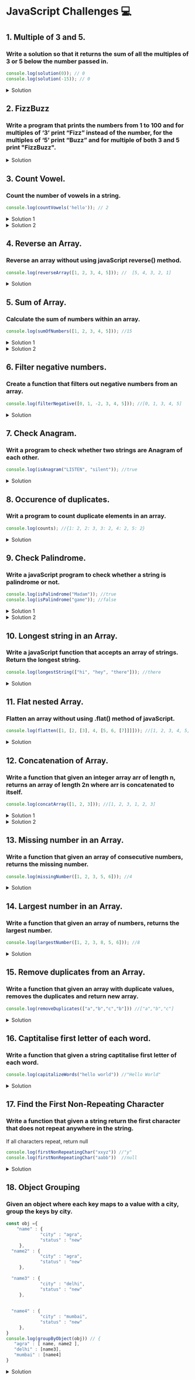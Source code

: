 # JavaScript Challenges :computer:
## 1. Multiple of 3 and 5.
### Write a solution so that it returns the sum of all the multiples of 3 or 5 below the number passed in.

```js
console.log(solution(0)); // 0
console.log(solution(-15)); // 0
```
 
<details><summary>Solution</summary>
 
```js
 
  const solution = (number) => {
  let sum = 0; 
  for (let i = 3; i < number; i++) {
  if (i % 3 === 0 || i % 5 === 0) {
      sum += i;
    } 
  }
  return sum;
};
```
 </details> 
 
 
## 2. FizzBuzz
 ### Write a program that prints the numbers from 1 to 100 and for multiples of ‘3’ print “Fizz” instead of the number, for the multiples of ‘5’ print “Buzz” and for multiple of both 3 and 5 print "FizzBuzz". 
                             
<details><summary>Solution</summary>
 
 ```js
 function fizzBuzz() {
  for (let i = 1; i <= 100; i++) {
    let x = i % 3 === 0;
    let y = i % 5 === 0;
    if (x && y) {
      console.log("FizzBuzz");
    } else if (x) {
      console.log("Fizz");
    } else if (y) {
      console.log("Buzz");
    } else {
      console.log(i);
    }
  }
  return i;
}
```
</details> 

## 3. Count Vowel.
### Count the number of vowels in a string.

```js
console.log(countVowels('hello')); // 2
```

<details><summary>Solution 1</summary>

 ```js
function countVowels(str) {
  let vowelArr = ["a", "e", "i", "o", "u"];
  let vowelCount = 0;
  for (let char of str) {
    if (vowelArr.includes(char)) {
      vowelCount++;
    }
  }
  return vowelCount;
}
```
</details> 

<details><summary>Solution 2</summary>
 
 ```js
 function countVowels(str){
  let count =0;
  let vowels = ['a','e','i','o','u']
  for(let i =0; i < str.length ;i++){
    var chars= str[i].toLowerCase()
    for(let j =0 ;j< vowels.length; j++){
      if(chars===vowels[j]){
        count++;
      }

    }
  }
  return count;
}
 ```
</details>

## 4. Reverse an Array.
### Reverse an array without using javaScript reverse() method.

```js
console.log(reverseArray([1, 2, 3, 4, 5])); //  [5, 4, 3, 2, 1]

```
<details><summary>Solution</summary>

```js
let reversedArray = [];
function reverseArray(arr) {
  for (let i = arr.length - 1; i >= 0; i--) {
    reversedArray.push(arr[i]);
  }
  return reversedArray;
}
```
 </details>
 
## 5. Sum of Array. 
### Calculate the sum of numbers within an array. 

```js
console.log(sumOfNumbers([1, 2, 3, 4, 5])); //15
```
<details><summary>Solution 1</summary>

```js
let sum = 0;
function sumOfNumbers(arr) {
  sum = arr.reduce((acc, curr) => acc + curr, sum);
  return sum;
}
```
 </details>

 <details><summary>Solution 2</summary>

```js
function sumofAllNum(arr){
  let sum = 0;
  for(let i = 0; i< arr.length; i++){
    sum +=arr[i]
  }
  return sum;
}
```
 </details>
 
 ## 6. Filter negative numbers. 
### Create a function that filters out negative numbers from an array.

```js
console.log(filterNegative([0, 1, -2, 3, 4, 5])); //[0, 1, 3, 4, 5]
```
 
<details><summary>Solution</summary>
 
```js
 
let newArr = [];
function filterNegative(arr) {
  newArr = arr.filter((e) => e >= 0);
  return newArr;
}
```
 </details> 

 ## 7. Check Anagram.
### Writ a program to check whether two strings are Anagram of each other.

```js
console.log(isAnagram("LISTEN", "silent")); //true
```
 
<details><summary>Solution</summary>
 
```js
 function isAnagram(str1, str2) {
  let checkStr1 = str1.split("").sort().join("").toLowerCase();
  let checkStr2 = str2.split("").sort().join("").toLowerCase();
  if (checkStr1.length !== checkStr2.length) {
    return console.log("Invalid Input");
  } else if (checkStr1.length === checkStr2.length && checkStr1 === checkStr2) {
    return true;
  }
  return false;
}
```
 </details> 
 
 ## 8. Occurence of duplicates.
### Writ a program to count duplicate elements in an array.

```js
console.log(counts); //{1: 2, 2: 3, 3: 2, 4: 2, 5: 2}
```
 
<details><summary>Solution</summary>
 
```js
 const counts = {};
const sampleArray = [1, 2, 2, 3, 4, 5, 2, 4, 5, 3, 1];
sampleArray.forEach(function (x) {
  counts[x] = (counts[x] || 0) + 1;
});
```
 </details> 
 
 ## 9. Check Palindrome.
### Write a javaScript program to check whether a string is palindrome or not.

```js
console.log(isPalindrome("Madam")); //true
console.log(isPalindrome("game")); //false 
```
 
<details><summary>Solution 1</summary>
 
```js
function isPalindrome(str) {
  let lowerCase = str.toLowerCase();
  return lowerCase === lowerCase.split("").reverse().join("");
}
```
 </details> 

 <details><summary>Solution 2</summary>
 
```js
function isPalindrome(str){
  let reverseString=""
  for(let i = str.length-1; i>=0; i--){
    reverseString = reverseString + str[i]
  }
  return str == reverseString;
}
```
 </details> 
 
 ## 10. Longest string in an Array.
### Write a javaScript function that accepts an array of strings. Return the longest string.

```js
console.log(longestString(["hi", "hey", "there"])); //there
```
 
<details><summary>Solution</summary>
 
```js
function longestString(arr) {
  let longest = "";
  arr.forEach((item) => {
    if (item.length > longest.length) {
      longest = item;
    }
  });
  return longest;
}
```
 </details> 
 
 ## 11. Flat nested Array.
### Flatten an array without using .flat() method of javaScript.

```js
console.log(flatten([1, [2, [3], 4, [5, 6, [7]]]])); //[1, 2, 3, 4, 5, 6, 7]
```
 
<details><summary>Solution</summary>
 
```js
function flattenArray(nestedArray) {
  return nestedArray.reduce(function(flat, toFlatten) {
    if (Array.isArray(toFlatten)) {
      return flat.concat(flattenArray(toFlatten));
    } else {
      return flat.concat(toFlatten);
    }
  }, []);
}
```
 </details> 
 
 ## 12. Concatenation of Array.
### Write a function that given an integer array arr of length n, returns an array of length 2n where arr is concatenated to itself.

```js
console.log(concatArray([1, 2, 3])); //[1, 2, 3, 1, 2, 3]
```
 
<details><summary>Solution 1</summary>
 
```js
const concatArray = (arr) => {
  return [...arr, ...arr];
};
```
 </details> 

 <details><summary>Solution 2</summary>
 
```js
function mergeTwoArray(arr1, arr2){
  let res=[]
  for(let i=0; i<arr1.length; i++){
    if(!arr1[i]){
      res.push(arr2)
    }
    else{
      res.push(arr1[i])
    }
  }
  for(let j=0; j<arr2.length; j++){
    if(!arr2[j]){
      return;
    }
    else{
      res.push(arr2[j])
    }
  }
  return res;
}
```
 </details> 

  ## 13. Missing number in an Array.
### Write a function that given an array of consecutive numbers, returns the missing number.

```js
console.log(missingNumber([1, 2, 3, 5, 6])); //4
```
 
<details><summary>Solution</summary>
 
```js
function missingNumber(arr){
  let totalSum = 0;
  let expectedSum = 0;
  for(let i= 0; i<arr.length; i++){
    totalSum = totalSum + arr[i];
  }
  for(let i=1; i<= arr.length+1; i++){
    expectedSum = expectedSum+ i;
  }
  return expectedSum-totalSum;
}
```
 </details> 

 ## 14. Largest number in an Array.
### Write a function that given an array of numbers, returns the largest number.

```js
console.log(largestNumber([1, 2, 3, 8, 5, 6])); //8
```
 
<details><summary>Solution</summary>
 
```js
function largestNumber(arr){
  let largestNum = 0;
  for(let i=0; i<arr.length; i++){
    if(arr[i]>largestNum)
     { 
       largestNum=arr[i];
     }
  }
  return largestNum;
}
```
 </details> 

 ## 15. Remove duplicates from an Array.
### Write a function that given an array with duplicate values, removes the duplicates and return new array.

```js
console.log(removeDuplicates(["a","b","c","b"])) //["a","b","c"]
```
 
<details><summary>Solution</summary>
 
```js
function removeDuplicates(arr){
  let newArr=[];
  for(let i=0; i<= arr.length; i++){
    let isDuplicate = false;
    for(let j=0; j<=newArr.length; j++ ){
       if(arr[i]=== newArr[j]){
     isDuplicate = true;
         break;
    }
    }
    if(!isDuplicate){
      newArr.push(arr[i])
    }
   
  }
  return newArr;
}
```
 </details> 

  ## 16. Captitalise first letter of each word.
### Write a function that given a string captitalise first letter of each word.

```js
console.log(capitalizeWords("hello world")) //"Hello World"
```
 
<details><summary>Solution</summary>
 
```js
function capitalizeWords(str) {
  return str
    .split(' ')
    .map(word => word.charAt(0).toUpperCase() + word.slice(1))
    .join(' ');
}
```
 </details> 

  ## 17. Find the First Non-Repeating Character
### Write a function that given a string return the first character that does not repeat anywhere in the string.
If all characters repeat, return null
```js
console.log(firstNonRepeatingChar("xxyz")) //"y"
console.log(firstNonRepeatingChar("aabb"))  //null
```
 
<details><summary>Solution</summary>
 
```js
function firstNonRepeatingChar(str) {
  const freq = {};

  for (let char of str) {
    freq[char] = (freq[char] || 0) + 1;
  }

  for (let char of str) {
    if (freq[char] === 1) {
      return char;
    }
  }

  return null; 
}

```
 </details> 

  ## 18. Object Grouping
### Given an object where each key maps to a value with a city, group the keys by city.
```js
const obj ={
    "name" : {
             "city" : "agra",
             "status" : "new"
     },
  "name2" : {
             "city" : "agra",
             "status" : "new"
     },
 
  "name3" : {
             "city" : "delhi",
             "status" : "new"
     },
 
 
  "name4" : {
             "city" : "mumbai",
             "status" : "new"
     },
}
console.log(groupByObject(obj)) // {
   "agra" : [ name, name2 ],
   "delhi" : [name3],
   "mumbai" : [name4]  
}
```
 
<details><summary>Solution</summary>
 
```js
function groupByObject(obj){
let result = {};
for (let key in obj) {
  const city = obj[key].city;
  if (!result[city]) {
    result[city] = [];
  }
   result[city].push(key);
}
  return result
}

```
 </details> 
